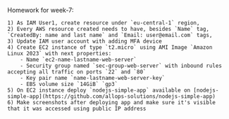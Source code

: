 Homework for week-7:

    1) As IAM User1, create resource under `eu-central-1` region,
    2) Every AWS resource created needs to have, besides `Name` tag, `CreatedBy: name and last name` and `Email: user@email.com` tags,
    3) Update IAM user account with adding MFA device
    4) Create EC2 instance of type `t2.micro` using AMI Image `Amazon Linux 2023` with next properties:
        - Name `ec2-name-lastname-web-server`
        - Security group named `sec-group-web-server` with inbound rules accepting all traffic on ports `22` and `80`
        - Key pair name `name-lastname-web-server-key`
        - EBS volume size `14GiB` `gp3`
    5) On EC2 instance deploy `nodejs-simple-app` available on [nodejs-simple-app](https://github.com/allops-solutions/nodejs-simple-app)
    6) Make screenshots after deploying app and make sure it's visible that it was accessed using public IP address